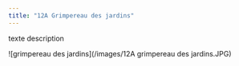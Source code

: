 ```yaml
---
title: "12A Grimpereau des jardins"
---
```

texte description

![grimpereau des jardins](/images/12A grimpereau des jardins.JPG)